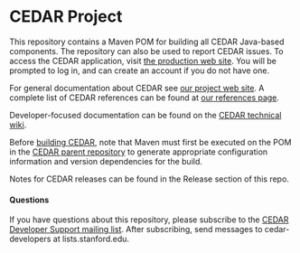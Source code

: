 # CEDAR Project

This repository contains a Maven POM for building all CEDAR Java-based components. The repository can also be used to report CEDAR issues.
To access the CEDAR application, visit [the production web site](https://cedar.metadatacenter.org).
You will be prompted to log in, and can create an account if you do not have one.

For general documentation about CEDAR see [our project web site](https://metadatacenter.org/). A complete list of CEDAR references can be found
at [our references page](https://metadatacenter.org/references).

Developer-focused documentation can be found on the
[CEDAR technical wiki](https://github.com/metadatacenter/cedar-docs/wiki/CEDAR-technical-documentation).

Before [building CEDAR](https://metadatacenter.readthedocs.io/en/latest/index.html),
note that Maven must first be executed on the POM in the [CEDAR parent repository](https://github.com/metadatacenter/cedar-parent)
to generate appropriate configuration information and version dependencies for the build.

Notes for CEDAR releases can be found in the Release section of this repo.


#### Questions

If you have questions about this repository, please subscribe to the
[CEDAR Developer Support mailing list](https://mailman.stanford.edu/mailman/listinfo/cedar-developers).
After subscribing, send messages to cedar-developers at lists.stanford.edu.

